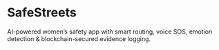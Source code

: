 # SafeStreets
AI-powered women’s safety app with smart routing, voice SOS, emotion detection &amp; blockchain-secured evidence logging.
